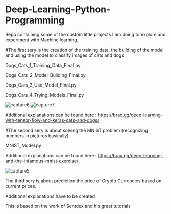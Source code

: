 # Deep-Learning-Python-Programming

Repo containing some of the custom little projects I am doing to explore and experiment with Machine learning.

#The first sery is the creation of the training data, the building of the model and using the model to classify images of cats and dogs : 

Dogs_Cats_1_Training_Data_Final.py

Dogs_Cats_2_Model_Building_Final.py

Dogs_Cats_3_Use_Model_Final.py

Dogs_Cats_4_Trying_Models_Final.py


![capture6](https://user-images.githubusercontent.com/55979445/97324590-49e4c580-1872-11eb-83b1-f308b7ed7d88.png)
![capture7](https://user-images.githubusercontent.com/55979445/97324593-49e4c580-1872-11eb-9d1a-20ee49fa5f2a.png)

Additional explanations can be found here : https://brax.gg/deep-learning-with-tensor-flow-and-keras-cats-and-dogs/

#The second sery is about solving the MNIST problem (recognizing numbers in pictures basically)

MNIST_Model.py

Additional explanations can be found here : https://brax.gg/deep-learning-and-the-infamous-mnist-exercise/


![capture5](https://user-images.githubusercontent.com/55979445/97324585-494c2f00-1872-11eb-90e0-454386226e80.png)

The third sery is about prediction the price of Crypto Currencies based on current prices. 

Additional explanations have to be created

This is based on the work of Sentdex and his great tutorials


